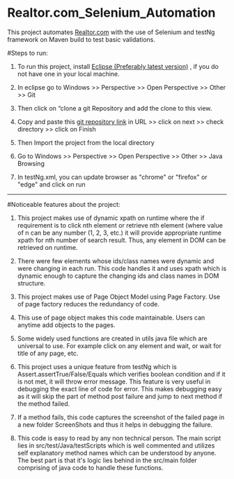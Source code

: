 # Realtor.com_Selenium_Automation
This project automates <a href="https://www.Realtor.com">Realtor.com</a> with the use of Selenium and testNg framework on Maven build to test basic validations.

#Steps to run:

1) To run this project, install <a href="https://www.eclipse.org/downloads/">Eclipse (Preferably latest version)</a> , if you do not have one in your local machine.

2) In eclipse go to Windows >> Perspective >> Open Perspective >> Other >> Git

3) Then click on “clone a git  Repository and add the clone to this view.

4) Copy and paste this <a href="https://github.com/anjalimutha/Realtor.com_Selenium_Automation/">git repository link</a>  in URL >> click on next >> check directory >> click on Finish

5) Then Import the project from the local directory

6) Go to Windows >> Perspective >> Open Perspective >> Other >> Java Browsing

7) In testNg.xml, you can update browser as "chrome" or "firefox" or "edge" and click on run

------------------------------------------------------------------------------------------------------------------

#Noticeable features about the project:

1) This project makes use of dynamic xpath on runtime where the if requirement is to click nth element or retrieve nth element (where value of n can be any number (1, 2, 3, etc.) it will provide appropriate runtime xpath for nth number of search result. Thus, any element in DOM can be retrieved on runtime.

2) There were few elements whose ids/class names were dynamic and were changing in each run. This code handles it and uses xpath which is dynamic enough to capture the changing ids and class names in DOM structure.

3) This project makes use of Page Object Model using Page Factory. Use of page factory reduces the redundancy of code.

4) This use of page object makes this code maintainable. Users can anytime add objects to the pages.

5) Some widely used functions are created in utils java file which are universal to use. For example click on any element and wait, or wait for title of any page, etc.

6) This project uses a unique feature from testNg which is Assert.assertTrue/False/Equals which verifies boolean condition and if it is not met, it will throw error message. This feature is very useful in debugging the exact line of code for error. This makes debugging easy as it will skip the part of method post failure and jump to next method if the method failed.

7) If a method fails, this code captures the screenshot of the failed page in a new folder ScreenShots and thus it helps in debugging the failure.

8) This code is easy to read by any non technical person. The main script lies in src/test/Java/testScripts which is well commented and utilizes self explanatory method names which can be understood by anyone. The best part is that it's logic lies behind in the src/main folder comprising of java code to handle these functions. 
